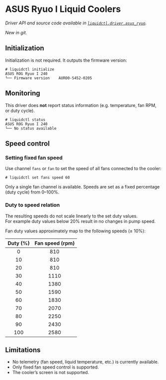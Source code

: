 # ASUS Ryuo I Liquid Coolers
_Driver API and source code available in [`liquidctl.driver.asus_ryuo`](../liquidctl/driver/asus_ryuo.py)._

_New in git._<br>

## Initialization

Initialization is not required. It outputs the firmware version:

```
# liquidctl initialize
ASUS ROG Ryuo I 240
└── Firmware version    AURO0-S452-0205
```

## Monitoring

This driver does **not** report status information (e.g. temperature, fan RPM, or duty cycle).

```
# liquidctl status
ASUS ROG Ryuo I 240
└── No status available
```

## Speed control

### Setting fixed fan speed

Use channel `fans` or `fan` to set the speed of all fans connected to the cooler:

```
# liquidctl set fans speed 60
```

Only a single fan channel is available. Speeds are set as a fixed percentage (duty cycle) from 0–100%.

### Duty to speed relation

The resulting speeds do not scale linearly to the set duty values.  
For example duty values below 20% result in no changes in pump speed.

Fan duty values approximately map to the following speeds (± 10%):

| Duty (%) | Fan speed (rpm) |
|:---:|:---:|
| 0 | 810 |
| 10 | 810 |
| 20 | 810 |
| 30 | 1110 |
| 40 | 1380 |
| 50 | 1590 |
| 60 | 1830 |
| 70 | 2070 |
| 80 | 2250 |
| 90 | 2430 |
| 100 | 2580 |


## Limitations

- No telemetry (fan speed, liquid temperature, etc.) is currently available.
- Only fixed fan speed control is supported.
- The cooler’s screen is not supported.

